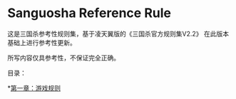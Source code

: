 ﻿# Sanguosha Reference Rule

这是三国杀参考性规则集，基于凌天翼版的《三国杀官方规则集V2.2》
在此版本基础上进行参考性更新。

所写内容仅具参考性，不保证完全正确。

目录：

*[第一章：游戏规则](https://github.com/guiling0/sgsrule/blob/master/Chapter1/Section0.md)